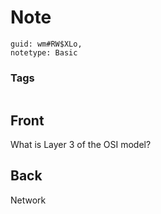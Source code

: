 # Note
```
guid: wm#RW$XLo,
notetype: Basic
```

### Tags
```
```

## Front
What is Layer 3 of the OSI model?

## Back
Network
